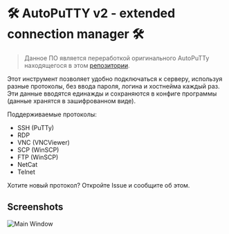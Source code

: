 
# 🛠 AutoPuTTY v2 - extended connection manager 🛠 
> Данное ПО является переработкой оригинального AutoPuTTy находящегося в этом [репозитории](https://github.com/r4dius/AutoPuTTY).

Этот инструмент позволяет удобно подключаться к серверу, используя разные протоколы, без ввода пароля, логина и хостнейма каждый раз. Эти данные вводятся единажды и сохраняются в конфиге программы (данные хранятся в зашифрованном виде). 

Поддерживаемые протоколы:

* SSH (PuTTy)
* RDP
* VNC (VNCViewer)
* SCP (WinSCP)
* FTP (WinSCP)
* NetCat
* Telnet

Хотите новый протокол? Откройте Issue и сообщите об этом.

## Screenshots
![Main Window](https://i.paste.pics/7bca7190431b48cd0a3340e5a84532d8.png)
